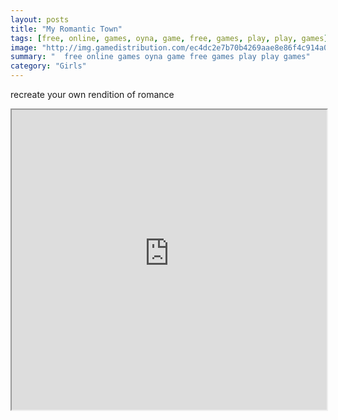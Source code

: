 ```yaml
---
layout: posts
title: "My Romantic Town"
tags: [free, online, games, oyna, game, free, games, play, play, games]
image: "http://img.gamedistribution.com/ec4dc2e7b70b4269aae8e86f4c914a01.jpg"
summary: "  free online games oyna game free games play play games"
category: "Girls"
---
```


recreate your own rendition of romance

<iframe width="100%" height="480px;" src="http://flash.gamedistribution.com?game=ec4dc2e7b70b4269aae8e86f4c914a01"></iframe>